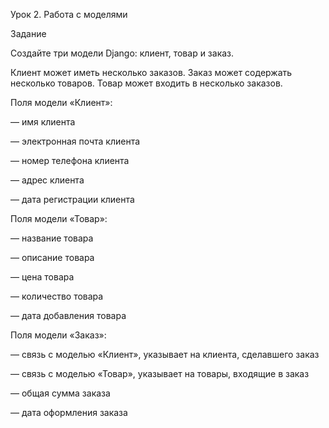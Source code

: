 Урок 2. Работа с моделями

Задание

Создайте три модели Django: клиент, товар и заказ.

Клиент может иметь несколько заказов. Заказ может содержать несколько товаров. Товар может входить в несколько заказов.

Поля модели «Клиент»:

— имя клиента

— электронная почта клиента

— номер телефона клиента

— адрес клиента

— дата регистрации клиента

Поля модели «Товар»:

— название товара

— описание товара

— цена товара

— количество товара

— дата добавления товара

Поля модели «Заказ»:

— связь с моделью «Клиент», указывает на клиента, сделавшего заказ

— связь с моделью «Товар», указывает на товары, входящие в заказ

— общая сумма заказа

— дата оформления заказа
